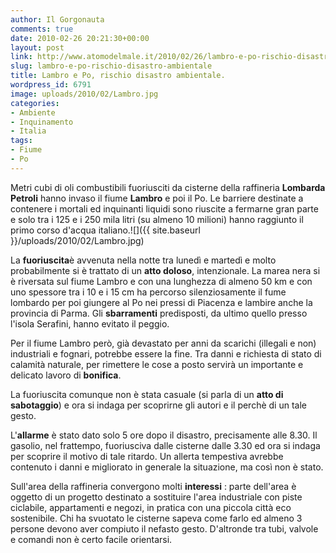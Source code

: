 ```yaml
---
author: Il Gorgonauta
comments: true
date: 2010-02-26 20:21:30+00:00
layout: post
link: http://www.atomodelmale.it/2010/02/26/lambro-e-po-rischio-disastro-ambientale/
slug: lambro-e-po-rischio-disastro-ambientale
title: Lambro e Po, rischio disastro ambientale.
wordpress_id: 6791
image: uploads/2010/02/Lambro.jpg
categories:
- Ambiente
- Inquinamento
- Italia
tags:
- Fiume
- Po
---
```


Metri cubi di oli combustibili fuoriusciti da cisterne della raffineria **Lombarda Petroli** hanno invaso il fiume **Lambro** e poi il Po. Le barriere destinate a contenere i mortali ed inquinanti liquidi sono riuscite a fermarne gran parte e solo tra i 125 e i 250 mila litri (su almeno 10 milioni) hanno raggiunto il primo corso d'acqua italiano.![]({{ site.baseurl }}/uploads/2010/02/Lambro.jpg)

La **fuoriuscita**è avvenuta nella notte tra lunedì e martedì e molto probabilmente si è trattato di un **atto doloso**, intenzionale. La marea nera si è riversata sul fiume Lambro e con una lunghezza di almeno 50 km e con uno spessore tra i 10 e i 15 cm ha percorso silenziosamente il fume lombardo per poi giungere al Po nei pressi di Piacenza e lambire anche la provincia di Parma. Gli **sbarramenti** predisposti, da ultimo quello presso l'isola Serafini, hanno evitato il peggio.

Per il fiume Lambro però, già devastato per anni da scarichi (illegali e non) industriali e fognari, potrebbe essere la fine. Tra danni e richiesta di stato di calamità naturale, per rimettere le cose a posto servirà un importante e delicato lavoro di **bonifica**.

La fuoriuscita comunque non è stata casuale (si parla di un **atto di sabotaggio**) e ora si indaga per scoprirne gli autori e il perchè di un tale gesto.

L'**allarme** è stato dato solo 5 ore dopo il disastro, precisamente alle 8.30. Il gasolio, nel frattempo, fuoriusciva dalle cisterne dalle 3.30 ed ora si indaga per scoprire il motivo di tale ritardo. Un allerta tempestiva avrebbe contenuto i danni e migliorato in generale la situazione, ma così non è stato.

Sull'area della raffineria convergono molti **interessi** : parte dell'area è oggetto di un progetto destinato a sostituire l'area industriale con piste ciclabile, appartamenti e negozi, in pratica con una piccola città eco sostenibile. Chi ha svuotato le cisterne sapeva come farlo ed almeno 3 persone devono aver compiuto il nefasto gesto. D'altronde tra tubi, valvole e comandi non è certo facile orientarsi.
